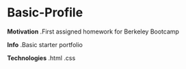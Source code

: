 
# Basic-Profile

**Motivation**
.First assigned homework for Berkeley Bootcamp

**Info**
.Basic starter portfolio

**Technologies**
.html
.css


  
